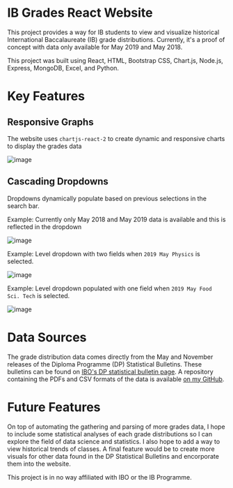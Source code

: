 # IB Grades React Website

This project provides a way for IB students to view and visualize historical International Baccalaureate (IB) grade distributions. Currently, it's a proof of concept with data only available for May 2019 and May 2018.

This project was built using React, HTML, Bootstrap CSS, Chart.js, Node.js, Express, MongoDB, Excel, and Python.

# Key Features

## Responsive Graphs
The website uses `chartjs-react-2` to create dynamic and responsive charts to display the grades data

![image](https://user-images.githubusercontent.com/64388914/148728441-f9bc9505-3e5f-4706-bbb7-bc3bd0715815.png)

## Cascading Dropdowns
Dropdowns dynamically populate based on previous selections in the search bar.

Example: Currently only May 2018 and May 2019 data is available and this is reflected in the dropdown

![image](https://user-images.githubusercontent.com/64388914/149018872-e6cfde4e-01a9-4f0a-a0ed-eadad0f43962.png)

Example: Level dropdown with two fields when `2019 May Physics` is selected. 

![image](https://user-images.githubusercontent.com/64388914/148728547-f211507b-01a2-408a-87a0-0dc2884c2da9.png)

Example: Level dropdown populated with one field when `2019 May Food Sci. Tech` is selected.

![image](https://user-images.githubusercontent.com/64388914/148728617-8d6608a1-965b-4339-abae-8d5dc2c607ae.png)

# Data Sources
The grade distribution data comes directly from the May and November releases of the Diploma Programme (DP) Statistical Bulletins. These bulletins can be found on [IBO's DP statistical bulletin page](https://www.ibo.org/about-the-ib/facts-and-figures/statistical-bulletins/diploma-programme-statistical-bulletin/).
A repository containing the PDFs and CSV formats of the data is available [on my GitHub](https://github.com/chrischang5/ibgrades-data).

# Future Features
On top of automating the gathering and parsing of more grades data, I hope to include some statistical analyses of each grade distributions so I can explore the field of data science and statistics. I also hope to add a way to view historical trends of classes. A final feature would be to create more visuals for other data found in the DP Statistical Bulletins and encorporate them into the website.

This project is in no way affiliated with IBO or the IB Programme.

